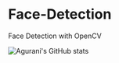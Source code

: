 # Face-Detection
Face Detection with OpenCV



![Agurani's GitHub stats](https://github-readme-stats.vercel.app/api?username=agurani&show_icons=true&theme=merko)
